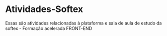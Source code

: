 # Atividades-Softex
Essas são atividades relacionadas à plataforma e sala de aula de estudo da softex - Formação acelerada FRONT-END
